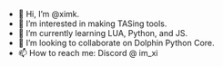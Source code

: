 - 👋 Hi, I’m @ximk.
- 👀 I’m interested in making TASing tools.
- 🌱 I’m currently learning LUA, Python, and JS.
- 💞️ I’m looking to collaborate on Dolphin Python Core.
- 📫 How to reach me: Discord @ im_xi

<!---
ximk/ximk is a ✨ special ✨ repository because its `README.md` (this file) appears on your GitHub profile.
You can click the Preview link to take a look at your changes.
--->
